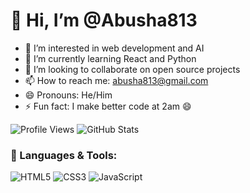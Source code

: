 # 👋 Hi, I’m @Abusha813

- 👀 I’m interested in web development and AI
- 🌱 I’m currently learning React and Python
- 💞️ I’m looking to collaborate on open source projects
- 📫 How to reach me: abusha813@gmail.com
- 😄 Pronouns: He/Him
- ⚡ Fun fact: I make better code at 2am 😄

![Profile Views](https://komarev.com/ghpvc/?username=Abusha813&color=blue)
![GitHub Stats](https://github-readme-stats.vercel.app/api?username=Abusha813&show_icons=true&theme=radical)

### 🚀 Languages & Tools:
![HTML5](https://img.shields.io/badge/html5-%23E34F26.svg?&logo=html5&logoColor=white)
![CSS3](https://img.shields.io/badge/css3-%231572B6.svg?&logo=css3&logoColor=white)
![JavaScript](https://img.shields.io/badge/javascript-%23323330.svg?&logo=javascript&logoColor=%23F7DF1E)
